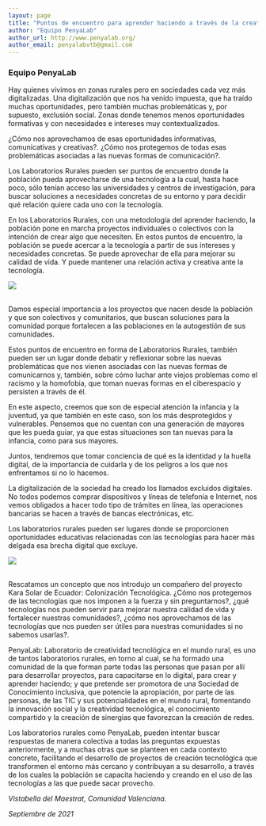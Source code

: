 ```yaml
---
layout: page
title: "Puntos de encuentro para aprender haciendo a través de la creatividad tecnológica"
author: "Equipo PenyaLab"
author_url: http://www.penyalab.org/
author_email: penyalabvtb@gmail.com
---
```


### Equipo PenyaLab

[<i class="fas fa-home"></i>](http://www.penyalab.org/) [<i class="far fa-envelope"></i>](mailto:penyalabvtb@gmail.com)

Hay quienes vivimos en zonas rurales pero en sociedades cada vez más digitalizadas. Una digitalización que nos ha venido impuesta, que ha traído muchas oportunidades, pero también muchas problemáticas y, por supuesto, exclusión social. Zonas donde tenemos menos oportunidades formativas y con necesidades e intereses muy contextualizados.

¿Cómo nos aprovechamos de esas oportunidades informativas, comunicativas y creativas?. ¿Cómo nos protegemos de todas esas problemáticas asociadas a las nuevas formas de comunicación?.

Los Laboratorios Rurales pueden ser puntos de encuentro donde la población pueda aprovecharse de una tecnología a la cual, hasta hace poco, sólo tenían acceso las universidades y centros de investigación, para buscar soluciones a necesidades concretas de su entorno y para decidir qué relación quiere cada uno con la tecnología.

En los Laboratorios Rurales, con una metodología del aprender haciendo, la población pone en marcha proyectos individuales o colectivos con la intención de crear algo que necesiten. En estos puntos de encuentro, la población se puede acercar a la tecnología a partir de sus intereses y necesidades concretas. Se puede aprovechar de ella para mejorar su calidad de vida. Y puede mantener una relación activa y creativa ante la tecnología.

<div class="row aln-center">
    <img src="{{site.baseurl}}/images/Txt PenyaLab 1.jpg">
</div>
<br>

Damos especial importancia a los proyectos que nacen desde la población y que son colectivos y comunitarios, que buscan soluciones para la comunidad porque fortalecen a las poblaciones en la autogestión de sus comunidades.

Estos puntos de encuentro en forma de Laboratorios Rurales, también pueden ser un lugar donde debatir y reflexionar sobre las nuevas problemáticas que nos vienen asociadas con las nuevas formas de comunicarnos y, también, sobre cómo luchar ante viejos problemas como el racismo y la homofobia, que toman nuevas formas en el ciberespacio y persisten a través de él.

En este aspecto, creemos que son de especial atención la infancia y la juventud, ya que también en este caso, son los más desprotegidos y vulnerables. Pensemos que no cuentan con una generación de mayores que les pueda guiar, ya que estas situaciones son tan nuevas para la infancia, como para sus mayores.

Juntos, tendremos que tomar conciencia de qué es la identidad y la huella digital, de la importancia de cuidarla y de los peligros a los que nos enfrentamos si no lo hacemos.

La digitalización de la sociedad ha creado los llamados excluidos digitales. No todos podemos comprar dispositivos y líneas de telefonía e Internet, nos vemos obligados a hacer todo tipo de trámites en línea, las operaciones bancarias se hacen a través de bancas electrónicas, etc.

Los laboratorios rurales pueden ser lugares donde se proporcionen oportunidades educativas relacionadas con las tecnologías para hacer más delgada esa brecha digital que excluye.

<div class="row aln-center">
    <img src="{{site.baseurl}}/images/Txt PenyaLab 2.jpg">
</div>
<br>

Rescatamos un concepto que nos introdujo un compañero del proyecto Kara Solar de Ecuador: Colonización Tecnológica. ¿Cómo nos protegemos de las tecnologías que nos imponen a la fuerza y sin preguntarnos?, ¿qué tecnologías nos pueden servir para mejorar nuestra calidad de vida y fortalecer nuestras comunidades?, ¿cómo nos aprovechamos de las tecnologías que nos pueden ser útiles para nuestras comunidades si no sabemos usarlas?.

PenyaLab: Laboratorio de creatividad tecnológica en el mundo rural, es uno de tantos laboratorios rurales, en torno al cual, se ha formado una comunidad de la que forman parte todas las personas que pasan por allí para desarrollar proyectos, para capacitarse en lo digital, para crear y aprender haciendo; y que pretende ser promotora de una Sociedad de Conocimiento inclusiva, que potencie la apropiación, por parte de las personas, de las TIC y sus potencialidades en el mundo rural, fomentando la innovación social y la creatividad tecnológica, el conocimiento compartido y la creación de sinergias que favorezcan la creación de redes.

Los laboratorios rurales como PenyaLab, pueden intentar buscar respuestas de manera colectiva a todas las preguntas expuestas anteriormente, y a muchas otras que se planteen en cada contexto concreto, facilitando el desarrollo de proyectos de creación tecnológica que transformen el entorno más cercano y contribuyan a su desarrollo, a través de los cuales la población se capacita haciendo y creando en el uso de las tecnologías a las que puede sacar provecho.

_Vistabella del Maestrat, Comunidad Valenciana._

_Septiembre de 2021_
